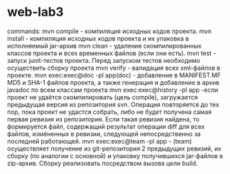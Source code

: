 # web-lab3

commands:
mvn compile - компиляция исходных кодов проекта.
mvn install - компиляция исходных кодов проекта и их упаковка в исполняемый jar-архив
mvn clean - удаление скомпилированных классов проекта и всех временных файлов (если они есть).
mvn test - запуск junit-тестов проекта. Перед запуском тестов необходимо осуществить сборку проекта 
mvn verify - валидация всех xml-файлов в проекте.
mvn exec:exec@doc -pl app(doc) - добавление в MANIFEST.MF MD5 и SHA-1 файлов проекта, а также генерация и добавление в архив javadoc по всем классам проекта
mvn exec:exec@history -pl app -если проект не удаётся скомпилировать (цель compile), загружается предыдущая версия из репозитория svn. Операция повторяется до тех пор, пока проект не удастся собрать, либо не будет получена самая первая ревизия из репозитория. Если такая ревизия найдена, то формируется файл, содержащий результат операции diff для всех файлов, измёненных в ревизии, следующей непосредственно за последней работающей.
mvn exec:exec@team -pl app - (team) осуществляет получение из git-репозитория 2 предыдущих ревизий, их сборку (по аналогии с основной) и упаковку получившихся jar-файлов в zip-архив. Сборку реализовать посредством вызова цели build.

